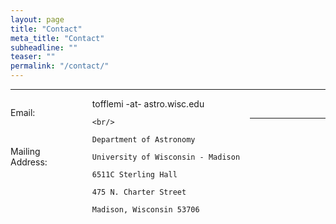 ```yaml
---
layout: page
title: "Contact"
meta_title: "Contact"
subheadline: ""
teaser: ""
permalink: "/contact/"
---
```

<hr>

<div style='float:left; width:20%'>
    <p>
        Email:
    </p>
    <br/>
    <p>
        Mailing Address:
    </p>
</div>

<div style='float:left; width:50%; margin-left:30px'>
    tofflemi -at- astro.wisc.edu
    
    <br/>
    
    Department of Astronomy
    
    University of Wisconsin - Madison
    
    6511C Sterling Hall 
    
    475 N. Charter Street
    
    Madison, Wisconsin 53706 
    
</div>

<br/>

<hr>
